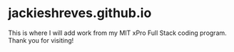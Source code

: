 # jackieshreves.github.io
This is where I will add work from my MIT xPro Full Stack coding program. Thank you for visiting!
